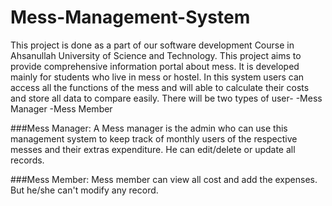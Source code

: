 # Mess-Management-System

This project is done as a part of our software development Course in Ahsanullah University of Science and Technology. This project aims to provide comprehensive information portal about mess. It is developed mainly for students who live in mess or hostel. In this system users can access all the functions of the mess and will able to calculate their costs and store all data to compare easily.
There will be two types of user-
-Mess Manager
-Mess Member

###Mess Manager:
A Mess manager is the admin who can use this management system to keep track of monthly users of the respective messes and their extras expenditure. He can edit/delete or update all records.

###Mess Member:
Mess member can view all cost and add the expenses. But he/she can't modify any record.
